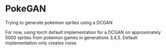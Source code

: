 # PokeGAN
Trying to generate pokemon sprites using a DCGAN

For now, using torch default implementation for a DCGAN on approximately 5000 sprites from pokemon games in generations 3,4,5.
Default implementation only creates noise.
